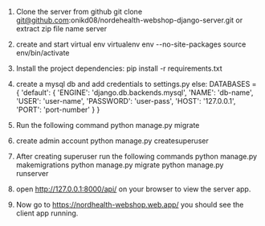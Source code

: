 1. Clone the server from github
git clone git@github.com:onikd08/nordehealth-webshop-django-server.git
or
extract zip file name server

2. create and start virtual env
virtualenv env --no-site-packages
source env/bin/activate

3. Install the project dependencies:
pip install -r requirements.txt

4. create a mysql db and add credentials to settings.py
else:
    DATABASES = {
        'default': {
            'ENGINE': 'django.db.backends.mysql',
            'NAME': 'db-name',
            'USER': 'user-name',
            'PASSWORD': 'user-pass',
            'HOST': '127.0.0.1',
            'PORT': 'port-number'
        }
    }


5. Run the following command
python manage.py migrate

6. create admin account
python manage.py createsuperuser

7. After creating superuser run the following commands
python manage.py makemigrations
python manage.py migrate
python manage.py runserver

8. open http://127.0.0.1:8000/api/ on your browser to view the server app.

9. Now go to https://nordhealth-webshop.web.app/ 
you should see the client app running.
